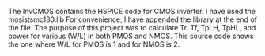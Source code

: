 The InvCMOS contains the HSPICE code for CMOS inverter.
I have used the mosistsmc180.lib
For convenience, I have appended the library at the end of the file.
The purpose of this project was to calculate Tr, Tf, TpLH, TpHL, and power for various (W/L) in both PMOS and NMOS.
This source code shows the one where W/L for PMOS is 1 and for NMOS is 2.